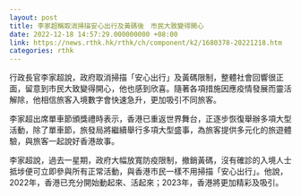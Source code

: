 ```yaml
---
layout: post
title: 李家超稱取消掃描安心出行及黃碼後　市民大致變得開心
date: 2022-12-18 14:57:29.000000000 +08:00
link: https://news.rthk.hk/rthk/ch/component/k2/1680378-20221218.htm
categories: rthk
---
```


行政長官李家超說，政府取消掃描「安心出行」及黃碼限制，整體社會回響很正面，留意到市民大致變得開心，他也感到欣喜。隨著各項措施因應疫情發展而靈活解除，他相信旅客入境數字會快速急升，更加吸引不同旅客。

李家超出席單車節頒獎禮時表示，香港已重返世界舞台，正逐步恢復舉辦多項大型活動，除了單車節，旅發局將繼續舉行多項大型盛事，為旅客提供多元化的旅遊體驗，與旅客一起說好香港故事。

李家超說，過去一星期，政府大幅放寬防疫限制，撤銷黃碼，沒有確診的入境人士抵埗便可立即參與所有正常活動，與香港市民一樣不用掃描「安心出行」。他說，2022年，香港已充分開始動起來、活起來；2023年，香港將更加精彩及吸引。
